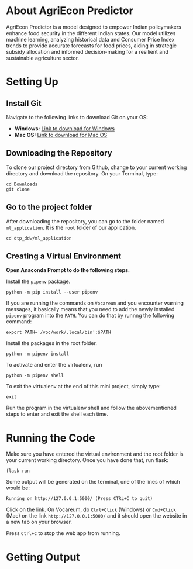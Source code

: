# About AgriEcon Predictor 
AgriEcon Predictor is a model designed to empower Indian policymakers enhance food security in the different Indian states. Our model utilizes machine learning, analyzing historical data and Consumer Price Index trends to provide accurate forecasts for food prices, aiding in strategic subsidy allocation and informed decision-making for a resilient and sustainable agriculture sector.

# Setting Up

## Install Git
Navigate to the following links to download Git on your OS:
- **Windows:** [Link to download for Windows](https://git-scm.com/download/win)
- **Mac OS:** [Link to download for Mac OS](https://git-scm.com/download/mac)

## Downloading the Repository
To clone our project directory from Github, change to your current working directory and download the repository. On your Terminal, type:

```shell
cd Downloads
git clone
```

## Go to the project folder
After downloading the repository, you can go to the folder named `ml_application`. It is the `root` folder of our application.

```shell
cd dtp_ddw/ml_application
```
## Creating a Virtual Environment
**Open Anaconda Prompt to do the following steps.**

Install the `pipenv` package.
```shell
python -m pip install --user pipenv
```
If you are running the commands on `Vocareum` and you encounter warning messages, it basically means that you need to add the newly installed `pipenv` program into the `PATH`. You can do that by runnng the following command:
```shell
export PATH='/voc/work/.local/bin':$PATH
```
Install the packages in the root folder.
```shell
python -m pipenv install
```
To activate and enter the virtualenv, run
```shell
python -m pipenv shell
```
To exit the virtualenv at the end of this mini project, simply type:
```shell
exit
```
Run the program in the virtualenv shell and follow the abovementioned steps to enter and exit the shell each time.

# Running the Code
Make sure you have entered the virtual environment and the root folder is your current working directory. Once you have done that, run flask:
```shell
flask run
```

Some output will be generated on the terminal, one of the lines of which would be:
```shell
Running on http://127.0.0.1:5000/ (Press CTRL+C to quit)
```
Click on the link. On Vocareum, do `Ctrl+Click` (Windows) or `Cmd+Click` (Mac) on the link `http://127.0.0.1:5000/` and it should open the website in a new tab on your browser. 

Press `Ctrl+C` to stop the web app from running.

# Getting Output